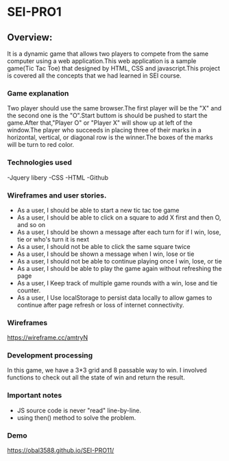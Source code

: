 # SEI-PRO1
## Overview:
It is a dynamic game that allows two players to compete from the same computer using a web application.This web application is a sample game(Tic Tac Toe) that designed by HTML, CSS and javascript.This project is covered all the concepts that we had learned in SEI course.

### Game explanation 
Two player should use the same browser.The first player will be the "X" and the second one is the "O".Start buttom is should be pushed to start the game.After that,"Player O" or "Player X" will show up at left of the window.The player who succeeds in placing three of their marks in a horizontal, vertical, or diagonal row is the winner.The boxes of the marks will be turn to red color.

### Technologies used
-Jquery libery 
-CSS
-HTML
-Github 

### Wireframes and user stories.
- As a user, I should be able to start a new tic tac toe game
- As a user, I should be able to click on a square to add X first and then O, and so on
- As a user, I should be shown a message after each turn for if I win, lose, tie or who's turn it is next
- As a user, I should not be able to click the same square twice
- As a user, I should be shown a message when I win, lose or tie
- As a user, I should not be able to continue playing once I win, lose, or tie
- As a user, I should be able to play the game again without refreshing the page
-	As a user, I Keep track of multiple game rounds with a win, lose and tie counter.
-	As a user, I Use localStorage to persist data locally to allow games to continue after page refresh or loss of internet connectivity.


### Wireframes  
https://wireframe.cc/amtryN

### Development processing
In this game, we have a 3*3 grid and 8 passable way to win. I involved functions to check out all the state of win and return the result.

### Important notes
- JS source code is never "read" line-by-line.
-	using then() method to solve the problem.


### Demo
 https://obal3588.github.io/SEI-PRO11/










